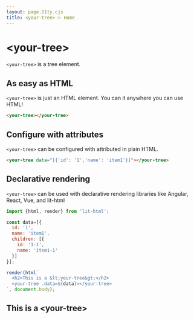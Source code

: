 ```yaml
---
layout: page.11ty.cjs
title: <your-tree> ⌲ Home
---
```


# &lt;your-tree>

`<your-tree>` is a tree element.

## As easy as HTML

<section class="columns">
  <div>

`<your-tree>` is just an HTML element. You can it anywhere you can use HTML!

```html
<your-tree></your-tree>
```

  </div>
  <div>

<your-tree></your-tree>

  </div>
</section>

## Configure with attributes

<section class="columns">
  <div>

`<your-tree>` can be configured with attributed in plain HTML.

```html
<your-tree data="[{'id': '1','name': 'item1'}]"></your-tree>
```

  </div>
  <div>

<your-tree data="[{'id': '1','name': 'item1'}]"></your-tree>

  </div>
</section>

## Declarative rendering

<section class="columns">
  <div>

`<your-tree>` can be used with declarative rendering libraries like Angular, React, Vue, and lit-html

```js
import {html, render} from 'lit-html';

const data=[{
  id: '1',
  name: 'item1',
  children: [{
    id: '1-1',
    name: 'item1-1'
  }]
}];

render(html`
  <h2>This is a &lt;your-tree&gt;</h2>
  <your-tree .data=${data}></your-tree>
`, document.body);
```

  </div>
  <div>

<h2>This is a &lt;your-tree&gt;</h2>
<your-tree data="[{'id': '1','name': 'item1'}]"></your-tree>

  </div>
</section>
